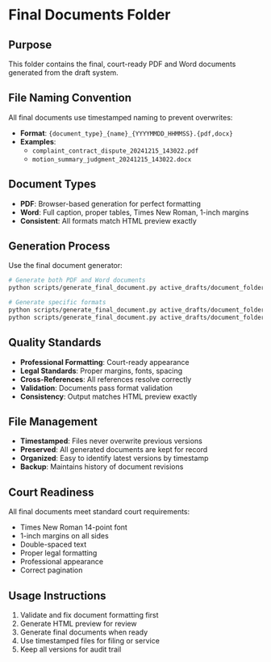 # Final Documents Folder

## Purpose
This folder contains the final, court-ready PDF and Word documents generated from the draft system.

## File Naming Convention
All final documents use timestamped naming to prevent overwrites:
- **Format**: `{document_type}_{name}_{YYYYMMDD_HHMMSS}.{pdf,docx}`
- **Examples**:
  - `complaint_contract_dispute_20241215_143022.pdf`
  - `motion_summary_judgment_20241215_143022.docx`

## Document Types
- **PDF**: Browser-based generation for perfect formatting
- **Word**: Full caption, proper tables, Times New Roman, 1-inch margins
- **Consistent**: All formats match HTML preview exactly

## Generation Process
Use the final document generator:
```bash
# Generate both PDF and Word documents
python scripts/generate_final_document.py active_drafts/document_folder/ both

# Generate specific formats
python scripts/generate_final_document.py active_drafts/document_folder/ pdf
python scripts/generate_final_document.py active_drafts/document_folder/ docx
```

## Quality Standards
- **Professional Formatting**: Court-ready appearance
- **Legal Standards**: Proper margins, fonts, spacing
- **Cross-References**: All references resolve correctly
- **Validation**: Documents pass format validation
- **Consistency**: Output matches HTML preview exactly

## File Management
- **Timestamped**: Files never overwrite previous versions
- **Preserved**: All generated documents are kept for record
- **Organized**: Easy to identify latest versions by timestamp
- **Backup**: Maintains history of document revisions

## Court Readiness
All final documents meet standard court requirements:
- Times New Roman 14-point font
- 1-inch margins on all sides
- Double-spaced text
- Proper legal formatting
- Professional appearance
- Correct pagination

## Usage Instructions
1. Validate and fix document formatting first
2. Generate HTML preview for review
3. Generate final documents when ready
4. Use timestamped files for filing or service
5. Keep all versions for audit trail
